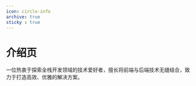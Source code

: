 ```yaml
---
icon: circle-info
archive: true
sticky : true
---
```


# 介绍页

一位热衷于探索全栈开发领域的技术爱好者，擅长将前端与后端技术无缝结合，致力于打造高效、优雅的解决方案。


<!-- # LOGO 设计理念 -->

<!-- 使用“KSJ”三个字母的抽象化设计。字母“K”和“J”可以设计成镜像对称，中间的“S”则像一条流畅的线条将两者连接起来，代表博客内容的连贯性和深度。整个LOGO采用深海蓝为主色调，象征智慧和深度，辅以银色或白色，增加科技感和现代感。 -->
